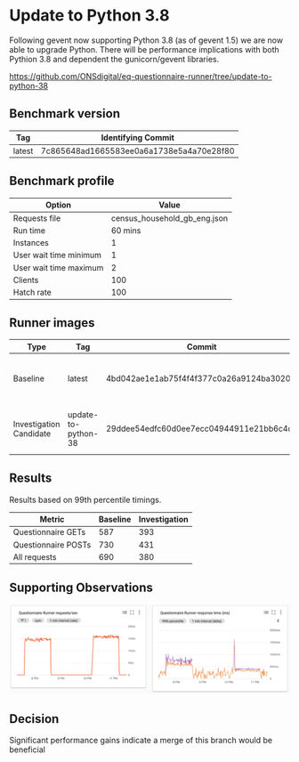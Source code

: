 # Update to Python 3.8

Following gevent now supporting Python 3.8 (as of gevent 1.5) we are now able to upgrade Python.
There will be performance implications with both Pythion 3.8 and dependent the gunicorn/gevent libraries.

https://github.com/ONSdigital/eq-questionnaire-runner/tree/update-to-python-38

## Benchmark version

| Tag | Identifying Commit |
|--------|-------|
| latest | 7c865648ad1665583ee0a6a1738e5a4a70e28f80 |

## Benchmark profile

| Option | Value |
|--------|-------|
| Requests file | census_household_gb_eng.json |
| Run time | 60 mins |
| Instances | 1 |
| User wait time minimum | 1 |
| User wait time maximum | 2 |
| Clients | 100 |
| Hatch rate | 100 |

## Runner images
| Type      | Tag    | Commit | Date |
|-----------|--------|--------|------|
| Baseline  | latest  | 4bd042ae1e1ab75f4f4f377c0a26a9124ba30207 | Tue May 5 12:51:10 2020 +0100 |
| Investigation Candidate | update-to-python-38 | 29ddee54edfc60d0ee7ecc04944911e21bb6c4dd | Tue May 5 09:41:30 2020 +0100 |

## Results

Results based on 99th percentile timings.

| Metric | Baseline | Investigation |
|--------|----------|--------------|
| Questionnaire GETs | 587 | 393 |
| Questionnaire POSTs | 730 | 431 |
| All requests | 690 | 380 |

## Supporting Observations
![](0004-response-rates-and-latencies.png)

## Decision

Significant performance gains indicate a merge of this branch would be beneficial 
